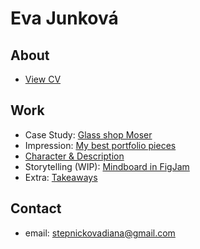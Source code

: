 # Eva Junková

## About



- [View CV](04-experience/pdf/cv-stepnickova.pdf)

## Work
- Case Study: [Glass shop Moser](03-aboutness/03-aboutness.md)
- Impression: [My best portfolio pieces](02-impression/index.md)
- [Character & Description](01-character-description/index.md)
- Storytelling (WIP): [Mindboard in FigJam](https://www.figma.com/file/BaIiKJCK2WRU3MPyZmiZ0Z/Storytelling?node-id=0%3A1/)
- Extra: [Takeaways](extra-takeaways/index.md)

## Contact

- email: stepnickovadiana@gmail.com
